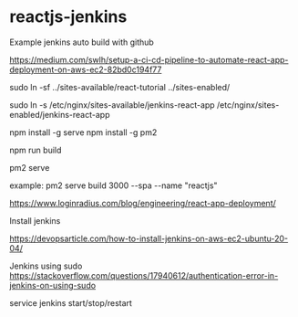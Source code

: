 # reactjs-jenkins
Example jenkins auto build with github

https://medium.com/swlh/setup-a-ci-cd-pipeline-to-automate-react-app-deployment-on-aws-ec2-82bd0c194f77

sudo ln -sf ../sites-available/react-tutorial ../sites-enabled/

sudo ln -s /etc/nginx/sites-available/jenkins-react-app /etc/nginx/sites-enabled/jenkins-react-app

npm install -g serve
npm install -g pm2

npm run build 

pm2 serve <path> <port>

example: pm2 serve build 3000 --spa --name "reactjs"


https://www.loginradius.com/blog/engineering/react-app-deployment/


Install jenkins

https://devopsarticle.com/how-to-install-jenkins-on-aws-ec2-ubuntu-20-04/


Jenkins using sudo
https://stackoverflow.com/questions/17940612/authentication-error-in-jenkins-on-using-sudo

service jenkins start/stop/restart


